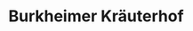 ---
title: "Burkheimer Kräuterhof"
url: /vogtsburg-im-kaiserstuhl/burkheimer-kraeuterhof/
shop: Supermarkt
---